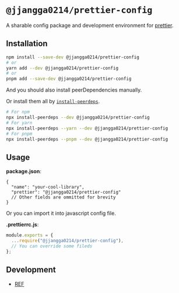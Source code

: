 # `@jjangga0214/prettier-config`

A sharable config package and development environment for [prettier](https://prettier.io).

## Installation

```sh
npm install --save-dev @jjangga0214/prettier-config
# or
yarn add --dev @jjangga0214/prettier-config
# or
pnpm add --save-dev @jjangga0214/prettier-config
```

And you should also install peerDependencies manually.

Or install them all by [`install-peerdeps`](https://openbase.com/js/install-peerdeps/documentation).

```sh
# For npm
npx install-peerdeps --dev @jjangga0214/prettier-config
# For yarn
npx install-peerdeps --yarn --dev @jjangga0214/prettier-config
# For pnpm
npx install-peerdeps --pnpm --dev @jjangga0214/prettier-config
```

## Usage

**package.json**:

```jsonc
{
  "name": "your-cool-library",
  "prettier": "@jjangga0214/prettier-config"
  // Other fields are ommitted for brevity
}
```

Or you can import it into javascript config file.

**.prettierrc.js**:

```js
module.exports = {
  ...require("@jjangga0214/prettier-config"),
  // You can override some fileds
};
```

## Development

- [REF](https://prettier.io/docs/en/configuration.html#sharing-configurations)
